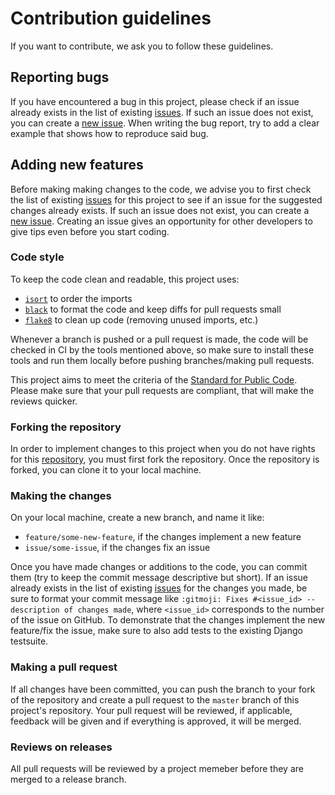 # Contribution guidelines

If you want to contribute, we ask you to follow these guidelines.

## Reporting bugs

If you have encountered a bug in this project, please check if an issue already 
exists in the list of existing [issues][issues]. If such an issue does not 
exist, you can create a [new issue][new_issue]. When writing the bug report, 
try to add a clear example that shows how to reproduce said bug.

## Adding new features

Before making making changes to the code, we advise you to first check the list 
of existing [issues][issues] for this project to see if an issue for the 
suggested changes already exists. If such an issue does not exist, you can 
create a [new issue][new_issue]. Creating an issue gives an opportunity for 
other developers to give tips even before you start coding.

### Code style

To keep the code clean and readable, this project uses:

- [`isort`](https://github.com/timothycrosley/isort) to order the imports
- [`black`](https://github.com/psf/black) to format the code and keep diffs for 
  pull requests small
- [`flake8`](https://github.com/PyCQA/flake8) to clean up code (removing unused
  imports, etc.)

Whenever a branch is pushed or a pull request is made, the code will be checked 
in CI by the tools mentioned above, so make sure to install these tools and run 
them locally before pushing branches/making pull requests.

This project aims to meet the criteria of the 
[Standard for Public Code][Standard_for_Public_Code]. Please make sure that 
your pull requests are compliant, that will make the reviews quicker.

### Forking the repository

In order to implement changes to this project when you do not have rights for 
this [repository][repository], you must first fork the repository. Once the 
repository is forked, you can clone it to your local machine.

### Making the changes

On your local machine, create a new branch, and name it like:
- `feature/some-new-feature`, if the changes implement a new feature
- `issue/some-issue`, if the changes fix an issue

Once you have made changes or additions to the code, you can commit them (try 
to keep the commit message descriptive but short). If an issue already exists 
in the list of existing [issues][issues] for the changes you made, be sure to 
format your commit message like 
`:gitmoji: Fixes #<issue_id> -- description of changes made`, where 
`<issue_id>` corresponds to the number of the issue on GitHub. To demonstrate 
that the changes implement the new feature/fix the issue, make sure to also add 
tests to the existing Django testsuite.

### Making a pull request

If all changes have been committed, you can push the branch to your fork of the 
repository and create a pull request to the `master` branch of this project's 
repository. Your pull request will be reviewed, if applicable, feedback will be 
given and if everything is approved, it will be merged.

### Reviews on releases

All pull requests will be reviewed by a project memeber before they are merged 
to a release branch. 


[issues]: https://github.com/maykinmedia/open-personen/issues
[new_issue]: https://github.com/maykinmedia/open-personen/issues/new/choose
[mailinglist]: t.b.d.
[Standard_for_Public_Code]: https://standard.publiccode.net
[repository]: https://github.com/maykinmedia/open-personen